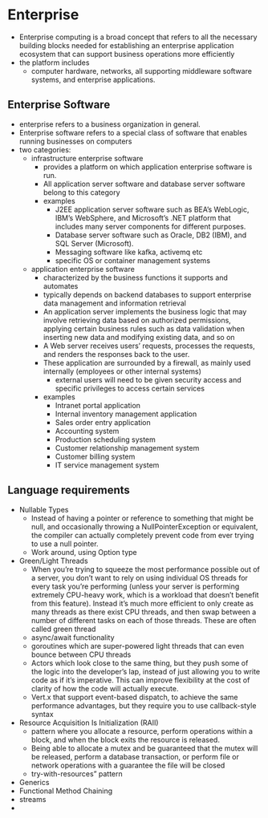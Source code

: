 # Enterprise

- Enterprise computing is a broad concept that refers to all the necessary building blocks needed for establishing an enterprise application ecosystem that can support business operations more efficiently
- the platform includes
  -  computer hardware, networks, all supporting middleware software systems, and enterprise applications.

## Enterprise Software

- enterprise refers to a business organization in general.
- Enterprise software refers to a special class of software that enables running businesses on computers
- two categories:
  - infrastructure enterprise software
    - provides a platform on which application enterprise software is run.
    - All application server software and database server software belong to this category
    - examples
      - J2EE application server software such as BEA’s WebLogic, IBM’s WebSphere, and Microsoft’s .NET platform that includes many server components for different purposes.
      - Database server software such as Oracle, DB2 (IBM), and SQL Server (Microsoft).
      - Messaging software like kafka, activemq etc
      - specific OS or container management systems
  - application enterprise software
    - characterized by the business functions it supports and automates
    - typically depends on backend databases to support enterprise data management and information retrieval
    - An application server implements the business logic that may involve retrieving data based on authorized permissions, applying certain business rules such as data validation when inserting new data and modifying existing data, and so on
    - A Web server receives users’ requests, processes the requests, and renders the responses back to the user.
    - These application are surrounded by a firewall, as mainly used internally (employees or other internal systems)
      - external users will need to be given security access and specific privileges to access certain services
    - examples
      - Intranet portal application
      - Internal inventory management application
      - Sales order entry application
      - Accounting system
      - Production scheduling system
      - Customer relationship management system
      - Customer billing system
      - IT service management system


## Language requirements

- Nullable Types
  - Instead of having a pointer or reference to something that might be null, and occasionally throwing a NullPointerException or equivalent, the compiler can actually completely prevent code from ever trying to use a null pointer.
  - Work around, using Option type
- Green/Light Threads
  - When you’re trying to squeeze the most performance possible out of a server, you don’t want to rely on using individual OS threads for every task you’re performing (unless your server is performing extremely CPU-heavy work, which is a workload that doesn’t benefit from this feature). Instead it’s much more efficient to only create as many threads as there exist CPU threads, and then swap between a number of different tasks on each of those threads. These are often called green thread
  - async/await functionality
  - goroutines which are super-powered light threads that can even bounce between CPU threads
  - Actors which look close to the same thing, but they push some of the logic into the developer’s lap, instead of just allowing you to write code as if it’s imperative. This can improve flexibility at the cost of clarity of how the code will actually execute.
  - Vert.x that support event-based dispatch, to achieve the same performance advantages, but they require you to use callback-style syntax
- Resource Acquisition Is Initialization (RAII)
  -  pattern where you allocate a resource, perform operations within a block, and when the block exits the resource is released.
  -  Being able to allocate a mutex and be guaranteed that the mutex will be released, perform a database transaction, or perform file or network operations with a guarantee the file will be closed
  -  try-with-resources” pattern
-  Generics
-  Functional Method Chaining
  -  streams
-  
